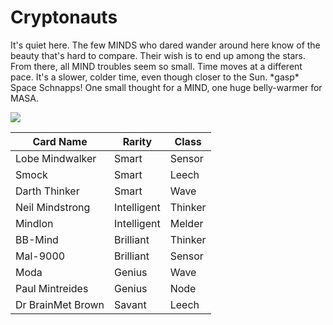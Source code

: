 # Cryptonauts

It's quiet here. The few MINDS who dared wander around here know of the beauty that's hard to compare. Their wish is to end up among the stars. From there, all MIND troubles seem so small. Time moves at a different pace. It's a slower, colder time, even though closer to the Sun. \*gasp\* Space Schnapps! One small thought for a MIND, one huge belly-warmer for MASA.



![](../../../../../.gitbook/assets/Warriortopia\_0001\_Cryptonauts.png)



| Card Name         | Rarity      | Class   |
| ----------------- | ----------- | ------- |
| Lobe Mindwalker   | Smart       | Sensor  |
| Smock             | Smart       | Leech   |
| Darth Thinker     | Smart       | Wave    |
| Neil Mindstrong   | Intelligent | Thinker |
| Mindlon           | Intelligent | Melder  |
| BB-Mind           | Brilliant   | Thinker |
| Mal-9000          | Brilliant   | Sensor  |
| Moda              | Genius      | Wave    |
| Paul Mintreides   | Genius      | Node    |
| Dr BrainMet Brown | Savant      | Leech   |
